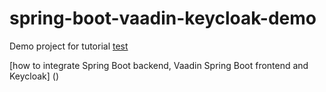 # spring-boot-vaadin-keycloak-demo
Demo project for tutorial
[test](https://ramonak.io/spring-boot-vaadin-keycloak-spring-security-integration/)

[how to integrate Spring Boot backend, Vaadin Spring Boot frontend and Keycloak] ()
